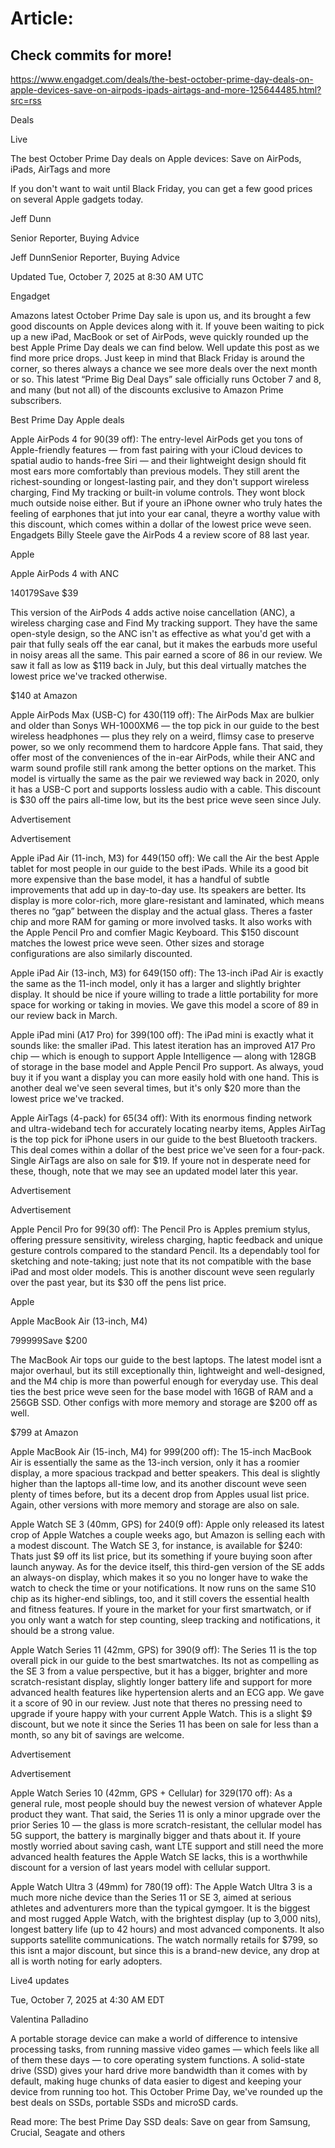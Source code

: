 # Article:

## Check commits for more!
https://www.engadget.com/deals/the-best-october-prime-day-deals-on-apple-devices-save-on-airpods-ipads-airtags-and-more-125644485.html?src=rss

Deals

Live

The best October Prime Day deals on Apple devices: Save on AirPods, iPads, AirTags and more

If you don't want to wait until Black Friday, you can get a few good prices on several Apple gadgets today.

Jeff Dunn

Senior Reporter, Buying Advice

Jeff DunnSenior Reporter, Buying Advice

Updated Tue, October 7, 2025 at 8:30 AM UTC

Engadget

Amazons latest October Prime Day sale is upon us, and its brought a few good discounts on Apple devices along with it. If youve been waiting to pick up a new iPad, MacBook or set of AirPods, weve quickly rounded up the best Apple Prime Day deals we can find below. Well update this post as we find more price drops. Just keep in mind that Black Friday is around the corner, so theres always a chance we see more deals over the next month or so. This latest “Prime Big Deal Days” sale officially runs October 7 and 8, and many (but not all) of the discounts exclusive to Amazon Prime subscribers.

Best Prime Day Apple deals

Apple AirPods 4 for $90 ($39 off): The entry-level AirPods get you tons of Apple-friendly features — from fast pairing with your iCloud devices to spatial audio to hands-free Siri — and their lightweight design should fit most ears more comfortably than previous models. They still arent the richest-sounding or longest-lasting pair, and they don't support wireless charging, Find My tracking or built-in volume controls. They wont block much outside noise either. But if youre an iPhone owner who truly hates the feeling of earphones that jut into your ear canal, theyre a worthy value with this discount, which comes within a dollar of the lowest price weve seen. Engadgets Billy Steele gave the AirPods 4 a review score of 88 last year.

Apple

Apple AirPods 4 with ANC

$140$179Save $39

This version of the AirPods 4 adds active noise cancellation (ANC), a wireless charging case and Find My tracking support. They have the same open-style design, so the ANC isn't as effective as what you'd get with a pair that fully seals off the ear canal, but it makes the earbuds more useful in noisy areas all the same. This pair earned a score of 86 in our review. We saw it fall as low as $119 back in July, but this deal virtually matches the lowest price we've tracked otherwise.

$140 at Amazon

Apple AirPods Max (USB-C) for $430 ($119 off): The AirPods Max are bulkier and older than Sonys WH-1000XM6 — the top pick in our guide to the best wireless headphones — plus they rely on a weird, flimsy case to preserve power, so we only recommend them to hardcore Apple fans. That said, they offer most of the conveniences of the in-ear AirPods, while their ANC and warm sound profile still rank among the better options on the market. This model is virtually the same as the pair we reviewed way back in 2020, only it has a USB-C port and supports lossless audio with a cable. This discount is $30 off the pairs all-time low, but its the best price weve seen since July.

Advertisement

Advertisement

Apple iPad Air (11-inch, M3) for $449 ($150 off): We call the Air the best Apple tablet for most people in our guide to the best iPads. While its a good bit more expensive than the base model, it has a handful of subtle improvements that add up in day-to-day use. Its speakers are better. Its display is more color-rich, more glare-resistant and laminated, which means theres no “gap” between the display and the actual glass. Theres a faster chip and more RAM for gaming or more involved tasks. It also works with the Apple Pencil Pro and comfier Magic Keyboard. This $150 discount matches the lowest price weve seen. Other sizes and storage configurations are also similarly discounted.

Apple iPad Air (13-inch, M3) for $649 ($150 off): The 13-inch iPad Air is exactly the same as the 11-inch model, only it has a larger and slightly brighter display. It should be nice if youre willing to trade a little portability for more space for working or taking in movies. We gave this model a score of 89 in our review back in March.

Apple iPad mini (A17 Pro) for $399 ($100 off): The iPad mini is exactly what it sounds like: the smaller iPad. This latest iteration has an improved A17 Pro chip — which is enough to support Apple Intelligence — along with 128GB of storage in the base model and Apple Pencil Pro support. As always, youd buy it if you want a display you can more easily hold with one hand. This is another deal we've seen several times, but it's only $20 more than the lowest price we've tracked.

Apple AirTags (4-pack) for $65 ($34 off): With its enormous finding network and ultra-wideband tech for accurately locating nearby items, Apples AirTag is the top pick for iPhone users in our guide to the best Bluetooth trackers. This deal comes within a dollar of the best price we've seen for a four-pack. Single AirTags are also on sale for $19. If youre not in desperate need for these, though, note that we may see an updated model later this year.

Advertisement

Advertisement

Apple Pencil Pro for $99 ($30 off): The Pencil Pro is Apples premium stylus, offering pressure sensitivity, wireless charging, haptic feedback and unique gesture controls compared to the standard Pencil. Its a dependably tool for sketching and note-taking; just note that its not compatible with the base iPad and most older models. This is another discount weve seen regularly over the past year, but its $30 off the pens list price.

Apple

Apple MacBook Air (13-inch, M4)

$799$999Save $200

The MacBook Air tops our guide to the best laptops. The latest model isnt a major overhaul, but its still exceptionally thin, lightweight and well-designed, and the M4 chip is more than powerful enough for everyday use. This deal ties the best price weve seen for the base model with 16GB of RAM and a 256GB SSD. Other configs with more memory and storage are $200 off as well.

$799 at Amazon

Apple MacBook Air (15-inch, M4) for $999 ($200 off): The 15-inch MacBook Air is essentially the same as the 13-inch version, only it has a roomier display, a more spacious trackpad and better speakers. This deal is slightly higher than the laptops all-time low, and its another discount weve seen plenty of times before, but its a decent drop from Apples usual list price. Again, other versions with more memory and storage are also on sale.

Apple Watch SE 3 (40mm, GPS) for $240 ($9 off): Apple only released its latest crop of Apple Watches a couple weeks ago, but Amazon is selling each with a modest discount. The Watch SE 3, for instance, is available for $240: Thats just $9 off its list price, but its something if youre buying soon after launch anyway. As for the device itself, this third-gen version of the SE adds an always-on display, which makes it so you no longer have to wake the watch to check the time or your notifications. It now runs on the same S10 chip as its higher-end siblings, too, and it still covers the essential health and fitness features. If youre in the market for your first smartwatch, or if you only want a watch for step counting, sleep tracking and notifications, it should be a strong value.

Apple Watch Series 11 (42mm, GPS) for $390 ($9 off): The Series 11 is the top overall pick in our guide to the best smartwatches. Its not as compelling as the SE 3 from a value perspective, but it has a bigger, brighter and more scratch-resistant display, slightly longer battery life and support for more advanced health features like hypertension alerts and an ECG app. We gave it a score of 90 in our review. Just note that theres no pressing need to upgrade if youre happy with your current Apple Watch. This is a slight $9 discount, but we note it since the Series 11 has been on sale for less than a month, so any bit of savings are welcome.

Advertisement

Advertisement

Apple Watch Series 10 (42mm, GPS + Cellular) for $329 ($170 off): As a general rule, most people should buy the newest version of whatever Apple product they want. That said, the Series 11 is only a minor upgrade over the prior Series 10 — the glass is more scratch-resistant, the cellular model has 5G support, the battery is marginally bigger and thats about it. If youre mostly worried about saving cash, want LTE support and still need the more advanced health features the Apple Watch SE lacks, this is a worthwhile discount for a version of last years model with cellular support.

Apple Watch Ultra 3 (49mm) for $780 ($19 off): The Apple Watch Ultra 3 is a much more niche device than the Series 11 or SE 3, aimed at serious athletes and adventurers more than the typical gymgoer. It is the biggest and most rugged Apple Watch, with the brightest display (up to 3,000 nits), longest battery life (up to 42 hours) and most advanced components. It also supports satellite communications. The watch normally retails for $799, so this isnt a major discount, but since this is a brand-new device, any drop at all is worth noting for early adopters.

Live4 updates

Tue, October 7, 2025 at 4:30 AM EDT

Valentina Palladino

A portable storage device can make a world of difference to intensive processing tasks, from running massive video games — which feels like all of them these days — to core operating system functions. A solid-state drive (SSD) gives your hard drive more bandwidth than it comes with by default, making huge chunks of data easier to digest and keeping your device from running too hot. This October Prime Day, we've rounded up the best deals on SSDs, portable SSDs and microSD cards.

Read more: The best Prime Day SSD deals: Save on gear from Samsung, Crucial, Seagate and others